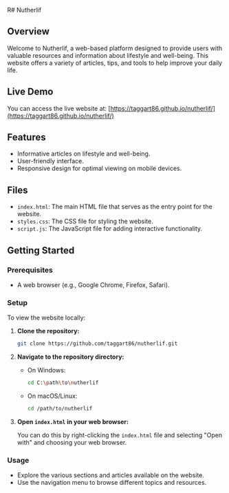 R# Nutherlif

## Overview
Welcome to Nutherlif, a web-based platform designed to provide users with valuable resources and information about lifestyle and well-being. This website offers a variety of articles, tips, and tools to help improve your daily life.

## Live Demo
You can access the live website at: [https://taggart86.github.io/nutherlif/](https://taggart86.github.io/nutherlif/)

## Features
- Informative articles on lifestyle and well-being.
- User-friendly interface.
- Responsive design for optimal viewing on mobile devices.

## Files
- `index.html`: The main HTML file that serves as the entry point for the website.
- `styles.css`: The CSS file for styling the website.
- `script.js`: The JavaScript file for adding interactive functionality.

## Getting Started

### Prerequisites
- A web browser (e.g., Google Chrome, Firefox, Safari).

### Setup

To view the website locally:

1. **Clone the repository:**

    ```sh
    git clone https://github.com/taggart86/nutherlif.git
    ```

2. **Navigate to the repository directory:**

    - On Windows:
    
        ```sh
        cd C:\path\to\nutherlif
        ```

    - On macOS/Linux:

        ```sh
        cd /path/to/nutherlif
        ```

3. **Open `index.html` in your web browser:**

    You can do this by right-clicking the `index.html` file and selecting "Open with" and choosing your web browser.

### Usage

- Explore the various sections and articles available on the website.
- Use the navigation menu to browse different topics and resources.